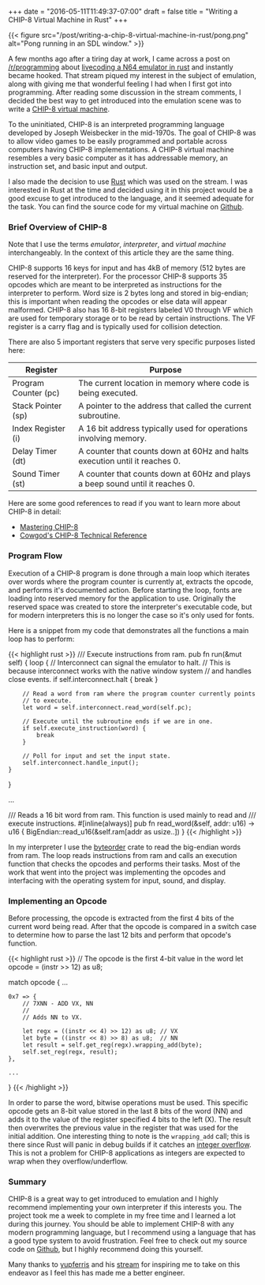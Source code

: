 +++
date = "2016-05-11T11:49:37-07:00"
draft = false
title = "Writing a CHIP-8 Virtual Machine in Rust"
+++

{{< figure src="/post/writing-a-chip-8-virtual-machine-in-rust/pong.png" alt="Pong running in an SDL window." >}}

A few months ago after a tiring day at work, I came across a post on
[/r/programming](https://www.reddit.com/r/programming/) about
[livecoding a N64 emulator in rust](https://www.reddit.com/r/programming/comments/41bo7h/ive_started_livecoding_an_n64_emulator_in_rust/)
and instantly became hooked. That stream piqued my interest in the subject
of emulation, along with giving me that wonderful feeling I had when I first got into programming.
After reading some discussion in the stream comments, I decided the best way to get introduced into
the emulation scene was to write a [CHIP-8 virtual machine](https://en.wikipedia.org/wiki/CHIP-8).

To the uninitiated, CHIP-8 is an interpreted programming language developed by Joseph Weisbecker
in the mid-1970s. The goal of CHIP-8 was to allow video games to be easily programmed and portable
across computers having CHIP-8 implementations. A CHIP-8 virtual machine resembles a very basic computer as it has
addressable memory, an instruction set, and basic input and output.

I also made the decision to use [Rust](https://www.rust-lang.org/) which was used on the stream.
I was interested in Rust at the time and decided using it in this project would be a good excuse to
get introduced to the language, and it seemed adequate for the task. You can find the source code for my virtual machine
on [Github](https://github.com/Reshurum/notch).

<!--more-->

### Brief Overview of CHIP-8

Note that I use the terms _emulator_, _interpreter_, and _virtual machine_ interchangeably. In the context of
this article they are the same thing.

CHIP-8 supports 16 keys for input and has 4kB of memory (512 bytes are reserved for the interpreter). For the processor
CHIP-8 supports 35 opcodes which are meant to be interpreted as instructions for the interpreter to perform.
Word size is 2 bytes long and stored in big-endian; this is important when reading the opcodes
or else data will appear malformed. CHIP-8 also has 16 8-bit registers labeled V0 through VF which are used for
temporary storage or to be read by certain instructions. The VF register is a carry flag and is typically used for
collision detection.

There are also 5 important registers that serve very specific purposes listed here:

| Register             | Purpose                                                                       |
| ---------------------|-------------------------------------------------------------------------------|
| Program Counter (pc) | The current location in memory where code is being executed.                  |
| Stack Pointer (sp)   | A pointer to the address that called the current subroutine.                  |
| Index Register (i)   | A 16 bit address typically used for operations involving memory.              |
| Delay Timer (dt)     | A counter that counts down at 60Hz and halts execution until it reaches 0.    |
| Sound Timer (st)     | A counter that counts down at 60Hz and plays a beep sound until it reaches 0. |

Here are some good references to read if you want to learn more about CHIP-8 in detail:

* [Mastering CHIP-8](http://mattmik.com/files/chip8/mastering/chip8.html)
* [Cowgod's CHIP-8 Technical Reference](http://devernay.free.fr/hacks/chip8/C8TECH10.HTM)

### Program Flow

Execution of a CHIP-8 program is done through a main loop which iterates over words where the program counter is
currently at, extracts the opcode, and performs it's documented action. Before starting the loop, fonts are loading
into reserved memory for the application to use. Originally the reserved space was created to store the interpreter's
executable code, but for modern interpreters this is no longer the case so it's only used for fonts.

Here is a snippet from my code that demonstrates all the functions a main loop has to perform:

{{< highlight rust >}}
/// Execute instructions from ram.
pub fn run(&mut self) {
    loop {
        // Interconnect can signal the emulator to halt.
        // This is because interconnect works with the native window system
        // and handles close events.
        if self.interconnect.halt {
            break
        }

        // Read a word from ram where the program counter currently points
        // to execute.
        let word = self.interconnect.read_word(self.pc);

        // Execute until the subroutine ends if we are in one.
        if self.execute_instruction(word) {
            break
        }

        // Poll for input and set the input state.
        self.interconnect.handle_input();
    }
}

...

/// Reads a 16 bit word from ram. This function is used mainly to read and
/// execute instructions.
#[inline(always)]
pub fn read_word(&self, addr: u16) -> u16 {
    BigEndian::read_u16(&self.ram[addr as usize..])
}
{{< /highlight >}}

In my interpreter I use the [byteorder](https://crates.io/crates/byteorder) crate to read the big-endian words
from ram. The loop reads instructions from ram and calls an execution function that checks the opcodes
and performs their tasks. Most of the work that went into the project was implementing the opcodes and interfacing
with the operating system for input, sound, and display.

### Implementing an Opcode

Before processing, the opcode is extracted from the first 4 bits of the current word being read. After that the opcode
is compared in a switch case to determine how to parse the last 12 bits and perform that opcode's function.

{{< highlight rust >}}
// The opcode is the first 4-bit value in the word
let opcode = (instr >> 12) as u8;

match opcode {
    ...

    0x7 => {
        // 7XNN - ADD VX, NN
        //
        // Adds NN to VX.

        let regx = ((instr << 4) >> 12) as u8; // VX
        let byte = ((instr << 8) >> 8) as u8;  // NN
        let result = self.get_reg(regx).wrapping_add(byte);
        self.set_reg(regx, result);
    },

    ...
}
{{< /highlight >}}

In order to parse the word, bitwise operations must be used. This specific opcode gets an 8-bit value stored in the
last 8 bits of the word (NN) and adds it to the value of the register specified 4 bits to the left (X). The result then
overwrites the previous value in the register that was used for the initial addition. One interesting thing to note is
the `wrapping_add` call; this is there since Rust will panic in debug builds if it catches an
[integer overflow](https://en.wikipedia.org/wiki/Integer_overflow). This is not a problem for CHIP-8 applications as
integers are expected to wrap when they overflow/underflow.

### Summary

CHIP-8 is a great way to get introduced to emulation and I highly recommend implementing your own interpreter if this
interests you. The project took me a week to complete in my free time and I learned a lot during this journey.
You should be able to implement CHIP-8 with any modern programming language, but I recommend using a
language that has a good type system to avoid frustration. Feel free to check out my source code on
[Github](https://github.com/Reshurum/notch), but I highly recommend doing this yourself.

Many thanks to [yupferris](https://github.com/yupferris) and his [stream](https://www.twitch.tv/ferrisstreamsstuff) for
inspiring me to take on this endeavor as I feel this has made me a better engineer.
